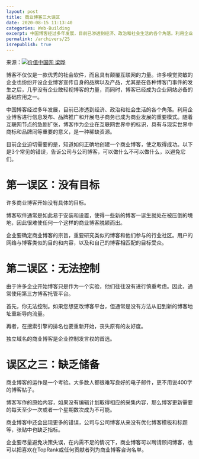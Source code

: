 ```yaml
---
layout: post
title: 商业博客三大误区
date: 2020-08-15 11:13:40
categories: Web-Building
excerpt: 中国博客经过多年发展，目前已渗透到经济、政治和社会生活的各个角落。利用企业博客进行信息发布、品牌推广和开展电子商务已成为商业发展的重要模式。随着互联网节点的急剧扩张，博客作为企业在互联网世界中的标识，具有与现实世界中商标和品牌同等重要的意义，是一种稀缺资源。 目前企业迫切需要的是，知道如何正确地创建一个商业博客，使之取得成功。以下是3个常见的错误，告诉公司与公司博客，可以做什么不可以做什么，以避免它们。 
permalink: /archivers/25
isrepublish: true
---
```


来源：[![价值中国网 梁晔](https://img.shields.io/badge/价值中国网-梁晔-brightgreen)](http://www.chinavalue.net/Biz/Article/2009-2-3/157174.html)

博客不仅仅是一款优秀的社会软件，而且具有颠覆互联网的力量。许多嗅觉灵敏的企业也纷纷开设企业博客宣传自身的品牌以及产品，尤其是在各种博客门事件的发生之后，几乎没有企业敢轻视博客的力量，而同时，博客已经成为企业网站必备的基础应用之一。 

中国博客经过多年发展，目前已渗透到经济、政治和社会生活的各个角落。利用企业博客进行信息发布、品牌推广和开展电子商务已成为商业发展的重要模式。随着互联网节点的急剧扩张，博客作为企业在互联网世界中的标识，具有与现实世界中商标和品牌同等重要的意义，是一种稀缺资源。 

目前企业迫切需要的是，知道如何正确地创建一个商业博客，使之取得成功。以下是3个常见的错误，告诉公司与公司博客，可以做什么不可以做什么，以避免它们。 

# 第一误区：没有目标 

许多商业博客开始没有具体的目标。 

博客软件通常是如此易于安装和设置，使得一些新的博客一诞生就处在被压倒的境地，因此很难使任何一个这样的商业博客脱颖而出。 

企业要确定商业博客的宗旨，重要研究类似的博客和他们参与的行业社区。用户的网络与博客类似的目的和内容，以及和自己的博客相匹配的目标受众。 

# 第二误区：无法控制 

由于许多企业开始博客只是作为一个实验，他们往往没有进行慎重考虑。因此，通常使用第三方博客托管平台。 

首先，你无法控制。如果您想更改博客平台，但通常是没有方法从旧到新的博客地址重新导向流量。 

再者，在搜索引擎的排名也要重新开始，丧失原有的友好度。 

独立域名的商业博客是企业控制发言权的首选。 

# 误区之三：缺乏储备 

商业博客的运作是一个考验。大多数人都很难写良好的电子邮件，更不用说400字的博客帖子。 

博客写作的原始内容，如果没有编辑计划取得相应的采集内容，那么博客更新需要的每天至少一次或者一个星期数次成为不可能。 

商业博客中还会出现更多的错误，公司与公司博客从来没有优化博客模板和标题等，张贴中也缺乏指标。 

企业要尽量避免决策失误，在内需不足的情况下，商业博客可以聘请顾问博客，也可以把喜欢在TopRank或任何贡献者列为商业博客咨询名单。
